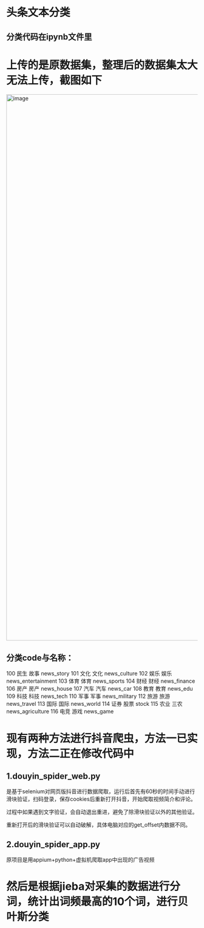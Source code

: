 头条文本分类
=
分类代码在ipynb文件里
-
上传的是原数据集，整理后的数据集太大无法上传，截图如下
=
<img width="1440" alt="image" src="https://user-images.githubusercontent.com/90304231/150448158-7e4cb6ea-9dda-4fd5-8a80-1f9248835c0f.png">

分类code与名称：
-
100 民生 故事 news_story  101 文化 文化 news_culture  102 娱乐 娱乐 news_entertainment  103 体育 体育 news_sports  104 财经 财经 news_finance  106 房产 房产 news_house  107 汽车 汽车 news_car  108 教育 教育 news_edu   109 科技 科技 news_tech  110 军事 军事 news_military  112 旅游 旅游 news_travel  113 国际 国际 news_world  114 证券 股票 stock  115 农业 三农 news_agriculture  116 电竞 游戏 news_game

现有两种方法进行抖音爬虫，方法一已实现，方法二正在修改代码中
=
1.douyin_spider_web.py
-
是基于selenium对网页版抖音进行数据爬取，运行后首先有60秒的时间手动进行滑块验证，扫码登录，保存cookies后重新打开抖音，开始爬取视频简介和评论。

过程中如果遇到文字验证，会自动退出重进，避免了除滑块验证以外的其他验证。

重新打开后的滑块验证可以自动破解，具体电脑对应的get_offset内数据不同。

2.douyin_spider_app.py
-
 原项目是用appium+python+虚拟机爬取app中出现的广告视频
 
然后是根据jieba对采集的数据进行分词，统计出词频最高的10个词，进行贝叶斯分类
=
